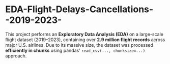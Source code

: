 # EDA-Flight-Delays-Cancellations--2019-2023-
This project performs an **Exploratory Data Analysis (EDA)** on a large-scale flight dataset (2019–2023), containing over **2.9 million flight records** across major U.S. airlines.   Due to its massive size, the dataset was processed **efficiently in chunks** using pandas’ `read_csv(..., chunksize=...)` approach.
